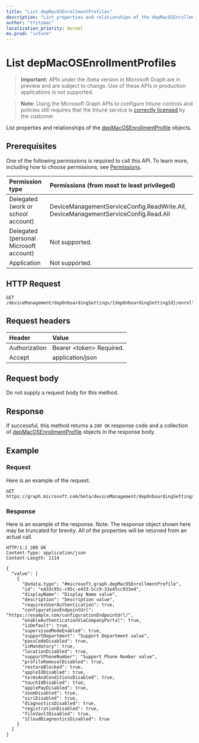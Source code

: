 ```yaml
---
title: "List depMacOSEnrollmentProfiles"
description: "List properties and relationships of the depMacOSEnrollmentProfile objects."
author: "tfitzmac"
localization_priority: Normal
ms.prod: "intune"
---
```


# List depMacOSEnrollmentProfiles

> **Important:** APIs under the /beta version in Microsoft Graph are in preview and are subject to change. Use of these APIs in production applications is not supported.

> **Note:** Using the Microsoft Graph APIs to configure Intune controls and policies still requires that the Intune service is [correctly licensed](https://go.microsoft.com/fwlink/?linkid=839381) by the customer.

List properties and relationships of the [depMacOSEnrollmentProfile](../resources/intune-enrollment-depmacosenrollmentprofile.md) objects.
## Prerequisites
One of the following permissions is required to call this API. To learn more, including how to choose permissions, see [Permissions](/graph/permissions-reference).

|Permission type|Permissions (from most to least privileged)|
|:---|:---|
|Delegated (work or school account)|DeviceManagementServiceConfig.ReadWrite.All, DeviceManagementServiceConfig.Read.All|
|Delegated (personal Microsoft account)|Not supported.|
|Application|Not supported.|

## HTTP Request
<!-- {
  "blockType": "ignored"
}
-->
``` http
GET /deviceManagement/depOnboardingSettings/{depOnboardingSettingId}/enrollmentProfiles
```

## Request headers
|Header|Value|
|:---|:---|
|Authorization|Bearer &lt;token&gt; Required.|
|Accept|application/json|

## Request body
Do not supply a request body for this method.

## Response
If successful, this method returns a `200 OK` response code and a collection of [depMacOSEnrollmentProfile](../resources/intune-enrollment-depmacosenrollmentprofile.md) objects in the response body.

## Example
### Request
Here is an example of the request.
``` http
GET https://graph.microsoft.com/beta/deviceManagement/depOnboardingSettings/{depOnboardingSettingId}/enrollmentProfiles
```

### Response
Here is an example of the response. Note: The response object shown here may be truncated for brevity. All of the properties will be returned from an actual call.
``` http
HTTP/1.1 200 OK
Content-Type: application/json
Content-Length: 1114

{
  "value": [
    {
      "@odata.type": "#microsoft.graph.depMacOSEnrollmentProfile",
      "id": "e433c95c-c95c-e433-5cc9-33e45cc933e4",
      "displayName": "Display Name value",
      "description": "Description value",
      "requiresUserAuthentication": true,
      "configurationEndpointUrl": "https://example.com/configurationEndpointUrl/",
      "enableAuthenticationViaCompanyPortal": true,
      "isDefault": true,
      "supervisedModeEnabled": true,
      "supportDepartment": "Support Department value",
      "passCodeDisabled": true,
      "isMandatory": true,
      "locationDisabled": true,
      "supportPhoneNumber": "Support Phone Number value",
      "profileRemovalDisabled": true,
      "restoreBlocked": true,
      "appleIdDisabled": true,
      "termsAndConditionsDisabled": true,
      "touchIdDisabled": true,
      "applePayDisabled": true,
      "zoomDisabled": true,
      "siriDisabled": true,
      "diagnosticsDisabled": true,
      "registrationDisabled": true,
      "fileVaultDisabled": true,
      "iCloudDiagnosticsDisabled": true
    }
  ]
}
```






